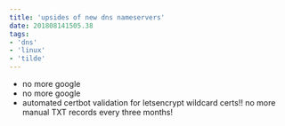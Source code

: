```yaml
---
title: 'upsides of new dns nameservers'
date: 201808141505.38
tags:
- 'dns'
- 'linux'
- 'tilde'
---
```


-   no more google
-   no more google
-   automated certbot validation for letsencrypt wildcard certs!! no
    more manual TXT records every three months!
